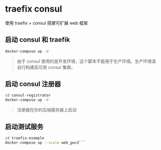 # traefix consul

使用 traefix + consul 搭建可扩展 web 框架

## 启动 consul 和 traefik

```bash
docker-compose up -d
```

> 由于 consul 使用的是开发环境，这个脚本不能用于生产环境。生产环境请自行构建高可用 consul 集群。

## 启动 consul 注册器

```bash
cd consul-registrator
docker-compose up -d
```
> 注册器在你的后端服务器上启动

## 启动测试服务

```bash
cd traefix-example
docker-compose up --scale web_go=3```
